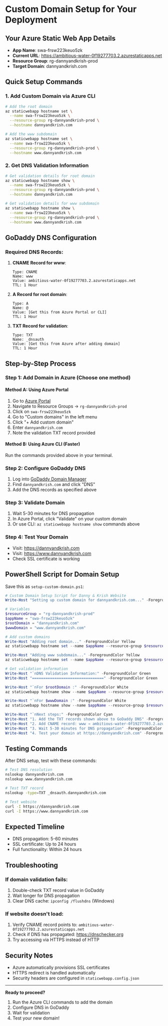 # Custom Domain Setup for Your Deployment

## Your Azure Static Web App Details
- **App Name**: swa-frsw223keuo5zk
- **Current URL**: https://ambitious-water-0f19277703.2.azurestaticapps.net
- **Resource Group**: rg-dannyandkrish-prod
- **Target Domain**: dannyandkrish.com

## Quick Setup Commands

### 1. Add Custom Domain via Azure CLI
```bash
# Add the root domain
az staticwebapp hostname set \
  --name swa-frsw223keuo5zk \
  --resource-group rg-dannyandkrish-prod \
  --hostname dannyandkrish.com

# Add the www subdomain
az staticwebapp hostname set \
  --name swa-frsw223keuo5zk \
  --resource-group rg-dannyandkrish-prod \
  --hostname www.dannyandkrish.com
```

### 2. Get DNS Validation Information
```bash
# Get validation details for root domain
az staticwebapp hostname show \
  --name swa-frsw223keuo5zk \
  --resource-group rg-dannyandkrish-prod \
  --hostname dannyandkrish.com

# Get validation details for www subdomain  
az staticwebapp hostname show \
  --name swa-frsw223keuo5zk \
  --resource-group rg-dannyandkrish-prod \
  --hostname www.dannyandkrish.com
```

## GoDaddy DNS Configuration

### Required DNS Records:
1. **CNAME Record for www**:
   ```
   Type: CNAME
   Name: www
   Value: ambitious-water-0f19277703.2.azurestaticapps.net
   TTL: 1 Hour
   ```

2. **A Record for root domain**:
   ```
   Type: A
   Name: @
   Value: [Get this from Azure Portal or CLI]
   TTL: 1 Hour
   ```

3. **TXT Record for validation**:
   ```
   Type: TXT
   Name: _dnsauth
   Value: [Get this from Azure after adding domain]
   TTL: 1 Hour
   ```

## Step-by-Step Process

### Step 1: Add Domain in Azure (Choose one method)

#### Method A: Using Azure Portal
1. Go to [Azure Portal](https://portal.azure.com)
2. Navigate to Resource Groups → `rg-dannyandkrish-prod`
3. Click on `swa-frsw223keuo5zk`
4. Go to "Custom domains" in the left menu
5. Click "+ Add custom domain"
6. Enter `dannyandkrish.com`
7. Note the validation TXT record provided

#### Method B: Using Azure CLI (Faster)
Run the commands provided above in your terminal.

### Step 2: Configure GoDaddy DNS
1. Log into [GoDaddy Domain Manager](https://dcc.godaddy.com/manage/dns)
2. Find `dannyandkrish.com` and click "DNS"
3. Add the DNS records as specified above

### Step 3: Validate Domain
1. Wait 5-30 minutes for DNS propagation
2. In Azure Portal, click "Validate" on your custom domain
3. Or use CLI: `az staticwebapp hostname show` commands above

### Step 4: Test Your Domain
- Visit: https://dannyandkrish.com
- Visit: https://www.dannyandkrish.com
- Check SSL certificate is working

## PowerShell Script for Domain Setup

Save this as `setup-custom-domain.ps1`:

```powershell
# Custom Domain Setup Script for Danny & Krish Website
Write-Host "Setting up custom domain for dannyandkrish.com..." -ForegroundColor Cyan

# Variables
$resourceGroup = "rg-dannyandkrish-prod"
$appName = "swa-frsw223keuo5zk"
$rootDomain = "dannyandkrish.com"
$wwwDomain = "www.dannyandkrish.com"

# Add custom domains
Write-Host "Adding root domain..." -ForegroundColor Yellow
az staticwebapp hostname set --name $appName --resource-group $resourceGroup --hostname $rootDomain

Write-Host "Adding www subdomain..." -ForegroundColor Yellow
az staticwebapp hostname set --name $appName --resource-group $resourceGroup --hostname $wwwDomain

# Get validation information
Write-Host "`nDNS Validation Information:" -ForegroundColor Green
Write-Host "================================" -ForegroundColor Green

Write-Host "`nFor $rootDomain :" -ForegroundColor White
az staticwebapp hostname show --name $appName --resource-group $resourceGroup --hostname $rootDomain --query "validationToken" -o tsv

Write-Host "`nFor $wwwDomain :" -ForegroundColor White
az staticwebapp hostname show --name $appName --resource-group $resourceGroup --hostname $wwwDomain --query "validationToken" -o tsv

Write-Host "`nNext steps:" -ForegroundColor Cyan
Write-Host "1. Add the TXT records shown above to GoDaddy DNS" -ForegroundColor White
Write-Host "2. Add CNAME record: www → ambitious-water-0f19277703.2.azurestaticapps.net" -ForegroundColor White
Write-Host "3. Wait 5-30 minutes for DNS propagation" -ForegroundColor White
Write-Host "4. Test your domain at https://dannyandkrish.com" -ForegroundColor White
```

## Testing Commands

After DNS setup, test with these commands:

```bash
# Test DNS resolution
nslookup dannyandkrish.com
nslookup www.dannyandkrish.com

# Test TXT record
nslookup -type=TXT _dnsauth.dannyandkrish.com

# Test website
curl -I https://dannyandkrish.com
curl -I https://www.dannyandkrish.com
```

## Expected Timeline
- DNS propagation: 5-60 minutes
- SSL certificate: Up to 24 hours
- Full functionality: Within 24 hours

## Troubleshooting

### If domain validation fails:
1. Double-check TXT record value in GoDaddy
2. Wait longer for DNS propagation
3. Clear DNS cache: `ipconfig /flushdns` (Windows)

### If website doesn't load:
1. Verify CNAME record points to: `ambitious-water-0f19277703.2.azurestaticapps.net`
2. Check if DNS has propagated: https://dnschecker.org
3. Try accessing via HTTPS instead of HTTP

## Security Notes
- Azure automatically provisions SSL certificates
- HTTPS redirect is handled automatically
- Security headers are configured in `staticwebapp.config.json`

---

**Ready to proceed?**
1. Run the Azure CLI commands to add the domain
2. Configure DNS in GoDaddy
3. Wait for validation
4. Test your new domain!

